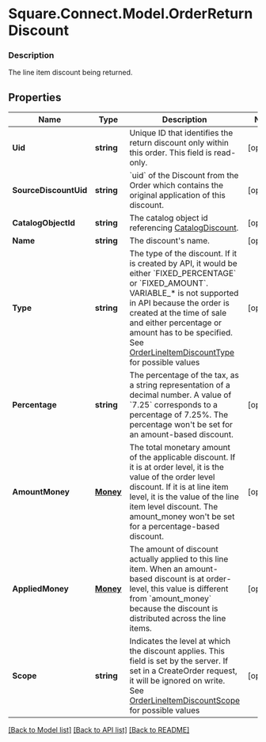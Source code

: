 # Square.Connect.Model.OrderReturnDiscount

### Description

The line item discount being returned.

## Properties

Name | Type | Description | Notes
------------ | ------------- | ------------- | -------------
**Uid** | **string** | Unique ID that identifies the return discount only within this order.  This field is read-only. | [optional] 
**SourceDiscountUid** | **string** | &#x60;uid&#x60; of the Discount from the Order which contains the original application of this discount. | [optional] 
**CatalogObjectId** | **string** | The catalog object id referencing [CatalogDiscount](#type-catalogdiscount). | [optional] 
**Name** | **string** | The discount&#39;s name. | [optional] 
**Type** | **string** | The type of the discount. If it is created by API, it would be either &#x60;FIXED_PERCENTAGE&#x60; or &#x60;FIXED_AMOUNT&#x60;.  VARIABLE_* is not supported in API because the order is created at the time of sale and either percentage or amount has to be specified. See [OrderLineItemDiscountType](#type-orderlineitemdiscounttype) for possible values | [optional] 
**Percentage** | **string** | The percentage of the tax, as a string representation of a decimal number. A value of &#x60;7.25&#x60; corresponds to a percentage of 7.25%.  The percentage won&#39;t be set for an amount-based discount. | [optional] 
**AmountMoney** | [**Money**](Money.md) | The total monetary amount of the applicable discount. If it is at order level, it is the value of the order level discount. If it is at line item level, it is the value of the line item level discount.  The amount_money won&#39;t be set for a percentage-based discount. | [optional] 
**AppliedMoney** | [**Money**](Money.md) | The amount of discount actually applied to this line item. When an amount-based discount is at order-level, this value is different from &#x60;amount_money&#x60; because the discount is distributed across the line items. | [optional] 
**Scope** | **string** | Indicates the level at which the discount applies. This field is set by the server. If set in a CreateOrder request, it will be ignored on write. See [OrderLineItemDiscountScope](#type-orderlineitemdiscountscope) for possible values | [optional] 



[[Back to Model list]](../README.md#documentation-for-models) [[Back to API list]](../README.md#documentation-for-api-endpoints) [[Back to README]](../README.md)

